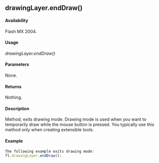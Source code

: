 ## drawingLayer.endDraw()

#### Availability

Flash MX 2004.

#### Usage

*drawingLayer.endDraw()*

#### Parameters

None.

#### Returns

Nothing.

#### Description

Method; exits drawing mode. Drawing mode is used when you want to temporarily draw while the mouse button is pressed. You typically use this method only when creating extensible tools.

#### Example

```javascript
The following example exits drawing mode:
fl.drawingLayer.endDraw();

```